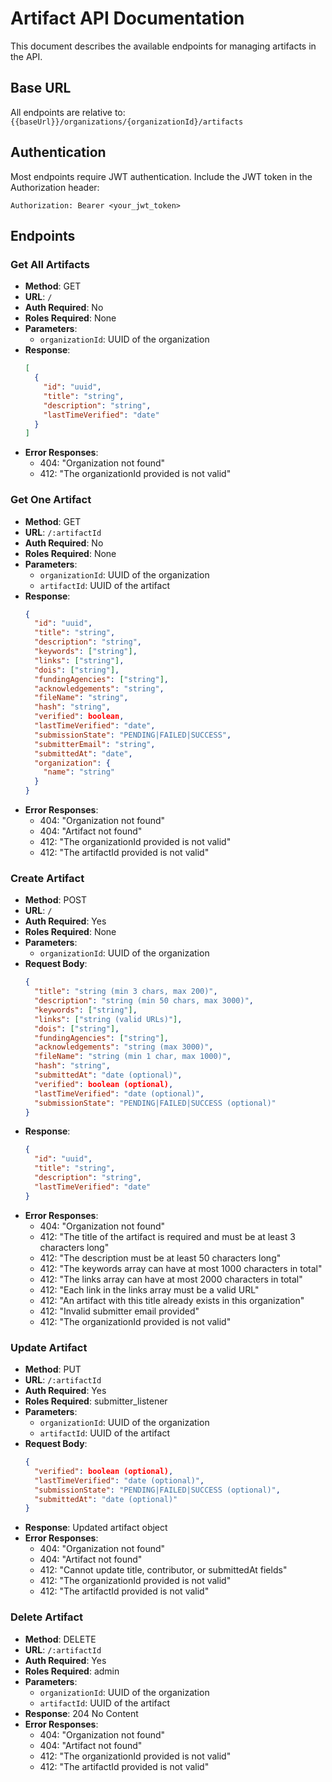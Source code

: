 # Artifact API Documentation

This document describes the available endpoints for managing artifacts in the API.

## Base URL

All endpoints are relative to: `{{baseUrl}}/organizations/{organizationId}/artifacts`

## Authentication

Most endpoints require JWT authentication. Include the JWT token in the Authorization header:
```
Authorization: Bearer <your_jwt_token>
```

## Endpoints

### Get All Artifacts
- **Method**: GET
- **URL**: `/`
- **Auth Required**: No
- **Roles Required**: None
- **Parameters**:
  - `organizationId`: UUID of the organization
- **Response**: 
  ```json
  [
    {
      "id": "uuid",
      "title": "string",
      "description": "string",
      "lastTimeVerified": "date"
    }
  ]
  ```
- **Error Responses**:
  - 404: "Organization not found"
  - 412: "The organizationId provided is not valid"

### Get One Artifact
- **Method**: GET
- **URL**: `/:artifactId`
- **Auth Required**: No
- **Roles Required**: None
- **Parameters**: 
  - `organizationId`: UUID of the organization
  - `artifactId`: UUID of the artifact
- **Response**: 
  ```json
  {
    "id": "uuid",
    "title": "string",
    "description": "string",
    "keywords": ["string"],
    "links": ["string"],
    "dois": ["string"],
    "fundingAgencies": ["string"],
    "acknowledgements": "string",
    "fileName": "string",
    "hash": "string",
    "verified": boolean,
    "lastTimeVerified": "date",
    "submissionState": "PENDING|FAILED|SUCCESS",
    "submitterEmail": "string",
    "submittedAt": "date",
    "organization": {
      "name": "string"
    }
  }
  ```
- **Error Responses**:
  - 404: "Organization not found"
  - 404: "Artifact not found"
  - 412: "The organizationId provided is not valid"
  - 412: "The artifactId provided is not valid"

### Create Artifact
- **Method**: POST
- **URL**: `/`
- **Auth Required**: Yes
- **Roles Required**: None
- **Parameters**:
  - `organizationId`: UUID of the organization
- **Request Body**:
  ```json
  {
    "title": "string (min 3 chars, max 200)",
    "description": "string (min 50 chars, max 3000)",
    "keywords": ["string"],
    "links": ["string (valid URLs)"],
    "dois": ["string"],
    "fundingAgencies": ["string"],
    "acknowledgements": "string (max 3000)",
    "fileName": "string (min 1 char, max 1000)",
    "hash": "string",
    "submittedAt": "date (optional)",
    "verified": boolean (optional),
    "lastTimeVerified": "date (optional)",
    "submissionState": "PENDING|FAILED|SUCCESS (optional)"
  }
  ```
- **Response**: 
  ```json
  {
    "id": "uuid",
    "title": "string",
    "description": "string",
    "lastTimeVerified": "date"
  }
  ```
- **Error Responses**:
  - 404: "Organization not found"
  - 412: "The title of the artifact is required and must be at least 3 characters long"
  - 412: "The description must be at least 50 characters long"
  - 412: "The keywords array can have at most 1000 characters in total"
  - 412: "The links array can have at most 2000 characters in total"
  - 412: "Each link in the links array must be a valid URL"
  - 412: "An artifact with this title already exists in this organization"
  - 412: "Invalid submitter email provided"
  - 412: "The organizationId provided is not valid"

### Update Artifact
- **Method**: PUT
- **URL**: `/:artifactId`
- **Auth Required**: Yes
- **Roles Required**: submitter_listener
- **Parameters**: 
  - `organizationId`: UUID of the organization
  - `artifactId`: UUID of the artifact
- **Request Body**:
  ```json
  {
    "verified": boolean (optional),
    "lastTimeVerified": "date (optional)",
    "submissionState": "PENDING|FAILED|SUCCESS (optional)",
    "submittedAt": "date (optional)"
  }
  ```
- **Response**: Updated artifact object
- **Error Responses**:
  - 404: "Organization not found"
  - 404: "Artifact not found"
  - 412: "Cannot update title, contributor, or submittedAt fields"
  - 412: "The organizationId provided is not valid"
  - 412: "The artifactId provided is not valid"

### Delete Artifact
- **Method**: DELETE
- **URL**: `/:artifactId`
- **Auth Required**: Yes
- **Roles Required**: admin
- **Parameters**: 
  - `organizationId`: UUID of the organization
  - `artifactId`: UUID of the artifact
- **Response**: 204 No Content
- **Error Responses**:
  - 404: "Organization not found"
  - 404: "Artifact not found"
  - 412: "The organizationId provided is not valid"
  - 412: "The artifactId provided is not valid" 
